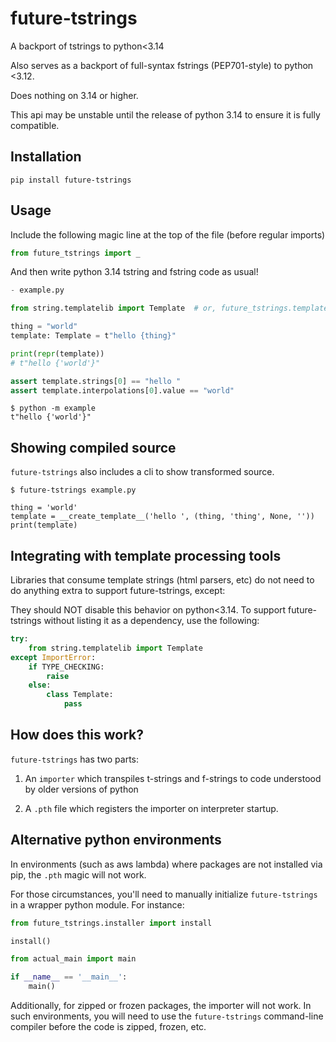 
future-tstrings
===============

A backport of tstrings to python<3.14

Also serves as a backport of full-syntax fstrings (PEP701-style) to python <3.12.

Does nothing on 3.14 or higher.

This api may be unstable until the release of python 3.14 to ensure it is fully compatible.


## Installation

`pip install future-tstrings`


## Usage

Include the following magic line at the top of the file (before regular imports)

```python
from future_tstrings import _
```

And then write python 3.14 tstring and fstring code as usual!


```python
- example.py

from string.templatelib import Template  # or, future_tstrings.templatelib

thing = "world"
template: Template = t"hello {thing}"

print(repr(template))
# t"hello {'world'}"

assert template.strings[0] == "hello "
assert template.interpolations[0].value == "world"

```

```console
$ python -m example
t"hello {'world'}"
```

## Showing compiled source

`future-tstrings` also includes a cli to show transformed source.

```console
$ future-tstrings example.py

thing = 'world'
template = __create_template__('hello ', (thing, 'thing', None, ''))
print(template)
```

## Integrating with template processing tools

Libraries that consume template strings (html parsers, etc) do not need to do anything extra to support future-tstrings, except:

They should NOT disable this behavior on python<3.14. To support future-tstrings without listing it as a dependency, use the following:

```python
try:
    from string.templatelib import Template
except ImportError:
    if TYPE_CHECKING:
        raise
    else:
        class Template:
            pass


```

## How does this work?

`future-tstrings` has two parts:
1. An `importer` which transpiles t-strings and f-strings to code understood by older versions of python

1. A `.pth` file which registers the importer on interpreter startup.

## Alternative python environments

In environments (such as aws lambda) where packages are not installed via pip, the `.pth` magic will not work.

For those circumstances, you'll need to manually initialize `future-tstrings`
in a wrapper python module. For instance:

```python
from future_tstrings.installer import install

install()

from actual_main import main

if __name__ == '__main__':
    main()
```

Additionally, for zipped or frozen packages, the importer will not work. In such environments, you will need to use the ```future-tstrings``` command-line compiler before the code is zipped, frozen, etc.
